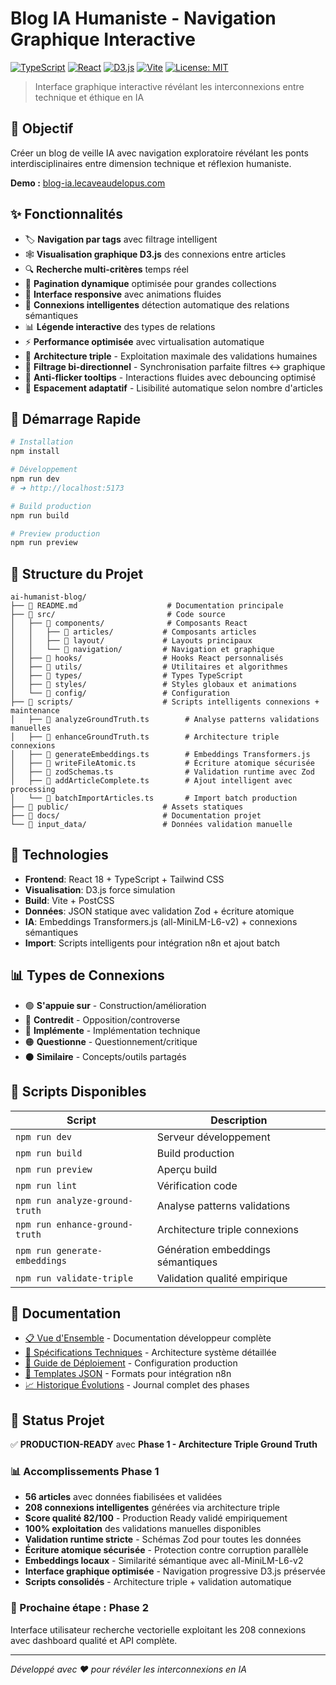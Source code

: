 # Blog IA Humaniste - Navigation Graphique Interactive

[![TypeScript](https://img.shields.io/badge/TypeScript-5.2+-blue.svg)](https://www.typescriptlang.org/)
[![React](https://img.shields.io/badge/React-18.2+-61dafb.svg)](https://reactjs.org/)
[![D3.js](https://img.shields.io/badge/D3.js-7.0+-ff6b35.svg)](https://d3js.org/)
[![Vite](https://img.shields.io/badge/Vite-5.2+-646cff.svg)](https://vitejs.dev/)
[![License: MIT](https://img.shields.io/badge/License-MIT-yellow.svg)](https://opensource.org/licenses/MIT)

> Interface graphique interactive révélant les interconnexions entre technique et éthique en IA

## 🎯 Objectif

Créer un blog de veille IA avec navigation exploratoire révélant les ponts interdisciplinaires entre dimension technique et réflexion humaniste.

**Demo :** [blog-ia.lecaveaudelopus.com](https://blog-ia.lecaveaudelopus.com/)

## ✨ Fonctionnalités

- 🏷️ **Navigation par tags** avec filtrage intelligent
- 🕸️ **Visualisation graphique D3.js** des connexions entre articles  
- 🔍 **Recherche multi-critères** temps réel
- 📄 **Pagination dynamique** optimisée pour grandes collections
- 🎨 **Interface responsive** avec animations fluides
- 🤖 **Connexions intelligentes** détection automatique des relations sémantiques
- 📊 **Légende interactive** des types de relations
- ⚡ **Performance optimisée** avec virtualisation automatique
- 🧠 **Architecture triple** - Exploitation maximale des validations humaines
- 🔄 **Filtrage bi-directionnel** - Synchronisation parfaite filtres ↔ graphique
- 🎯 **Anti-flicker tooltips** - Interactions fluides avec debouncing optimisé
- 📐 **Espacement adaptatif** - Lisibilité automatique selon nombre d'articles

## 🚀 Démarrage Rapide

```bash
# Installation
npm install

# Développement
npm run dev
# ➜ http://localhost:5173

# Build production
npm run build

# Preview production
npm run preview
```

## 📁 Structure du Projet

```
ai-humanist-blog/
├── 📄 README.md                    # Documentation principale
├── 📁 src/                         # Code source
│   ├── 📁 components/              # Composants React
│   │   ├── 📁 articles/           # Composants articles
│   │   ├── 📁 layout/             # Layouts principaux
│   │   └── 📁 navigation/         # Navigation et graphique
│   ├── 📁 hooks/                  # Hooks React personnalisés
│   ├── 📁 utils/                  # Utilitaires et algorithmes
│   ├── 📁 types/                  # Types TypeScript
│   ├── 📁 styles/                 # Styles globaux et animations
│   └── 📁 config/                 # Configuration
├── 📁 scripts/                    # Scripts intelligents connexions + maintenance
│   ├── 📄 analyzeGroundTruth.ts        # Analyse patterns validations manuelles
│   ├── 📄 enhanceGroundTruth.ts        # Architecture triple connexions
│   ├── 📄 generateEmbeddings.ts        # Embeddings Transformers.js  
│   ├── 📄 writeFileAtomic.ts           # Écriture atomique sécurisée
│   ├── 📄 zodSchemas.ts                # Validation runtime avec Zod
│   ├── 📄 addArticleComplete.ts        # Ajout intelligent avec processing
│   └── 📄 batchImportArticles.ts       # Import batch production
├── 📁 public/                     # Assets statiques
├── 📁 docs/                       # Documentation projet
└── 📁 input_data/                 # Données validation manuelle
```

## 🎨 Technologies

- **Frontend**: React 18 + TypeScript + Tailwind CSS
- **Visualisation**: D3.js force simulation
- **Build**: Vite + PostCSS  
- **Données**: JSON statique avec validation Zod + écriture atomique
- **IA**: Embeddings Transformers.js (all-MiniLM-L6-v2) + connexions sémantiques
- **Import**: Scripts intelligents pour intégration n8n et ajout batch

## 📊 Types de Connexions

- 🟢 **S'appuie sur** - Construction/amélioration
- 🔴 **Contredit** - Opposition/controverse  
- 🔵 **Implémente** - Implémentation technique
- 🟠 **Questionne** - Questionnement/critique
- ⚫ **Similaire** - Concepts/outils partagés

## 🔧 Scripts Disponibles

| Script | Description |
|--------|-------------|
| `npm run dev` | Serveur développement |
| `npm run build` | Build production |
| `npm run preview` | Aperçu build |
| `npm run lint` | Vérification code |
| `npm run analyze-ground-truth` | Analyse patterns validations |
| `npm run enhance-ground-truth` | Architecture triple connexions |
| `npm run generate-embeddings` | Génération embeddings sémantiques |
| `npm run validate-triple` | Validation qualité empirique |

## 📖 Documentation

- [📋 Vue d'Ensemble](./docs/README.md) - Documentation développeur complète
- [🔧 Spécifications Techniques](./docs/technical.md) - Architecture système détaillée
- [🚀 Guide de Déploiement](./docs/DEPLOYMENT.md) - Configuration production  
- [🎨 Templates JSON](./docs/TEMPLATES.md) - Formats pour intégration n8n
- [📈 Historique Évolutions](./docs/progress.md) - Journal complet des phases

## 🚀 Status Projet

✅ **PRODUCTION-READY** avec **Phase 1 - Architecture Triple Ground Truth**

### 📊 Accomplissements Phase 1
- **56 articles** avec données fiabilisées et validées
- **208 connexions intelligentes** générées via architecture triple
- **Score qualité 82/100** - Production Ready validé empiriquement
- **100% exploitation** des validations manuelles disponibles
- **Validation runtime stricte** - Schémas Zod pour toutes les données
- **Écriture atomique sécurisée** - Protection contre corruption parallèle
- **Embeddings locaux** - Similarité sémantique avec all-MiniLM-L6-v2
- **Interface graphique optimisée** - Navigation progressive D3.js préservée
- **Scripts consolidés** - Architecture triple + validation automatique

### 🎯 Prochaine étape : Phase 2
Interface utilisateur recherche vectorielle exploitant les 208 connexions avec dashboard qualité et API complète.

---

*Développé avec ❤️ pour révéler les interconnexions en IA*